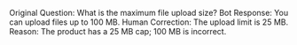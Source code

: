 Original Question: What is the maximum file upload size?
Bot Response: You can upload files up to 100 MB.
Human Correction: The upload limit is 25 MB.
Reason: The product has a 25 MB cap; 100 MB is incorrect.
